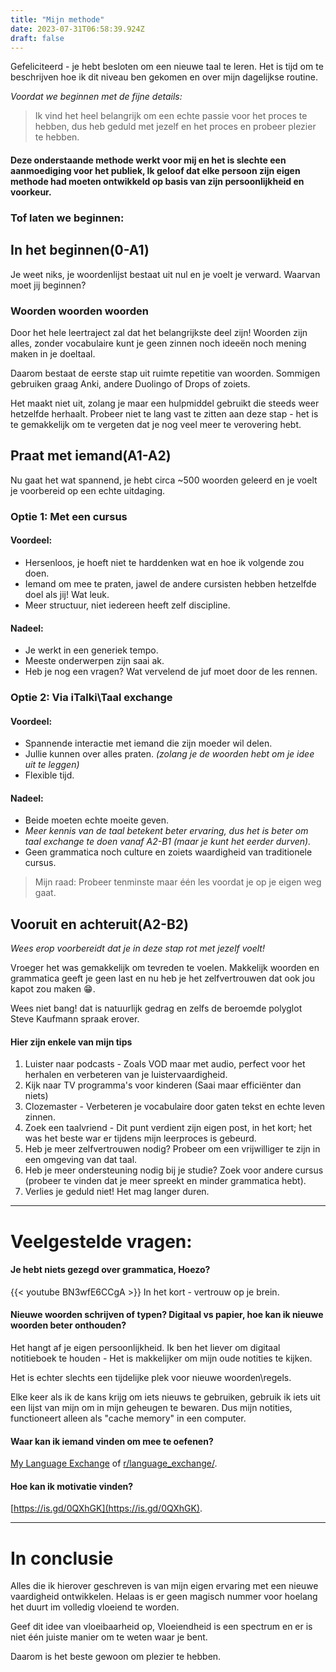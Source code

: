 ```yaml
---
title: "Mijn methode"
date: 2023-07-31T06:58:39.924Z
draft: false
---
```


Gefeliciteerd - je hebt besloten om een nieuwe taal te leren.
Het is tijd om te beschrijven hoe ik dit niveau ben gekomen en over mijn dagelijkse routine.

*Voordat we beginnen met de fijne details:*
> Ik vind het heel belangrijk om een echte passie voor het proces te hebben, dus heb geduld met jezelf en het proces en probeer plezier te hebben.

#### Deze onderstaande methode werkt voor mij en het is slechte een aanmoediging voor het publiek, Ik geloof dat elke persoon zijn eigen methode had moeten ontwikkeld op basis van zijn persoonlijkheid en voorkeur.

### Tof laten we beginnen:
## In het beginnen(0-A1)
Je weet niks, je woordenlijst bestaat uit nul en je voelt je verward. Waarvan moet jij beginnen?
### Woorden woorden woorden
Door het hele leertraject zal dat het belangrijkste deel zijn!
Woorden zijn alles, zonder vocabulaire kunt je geen zinnen noch ideeën noch mening maken in je doeltaal.

Daarom bestaat de eerste stap uit ruimte repetitie van woorden.
Sommigen gebruiken graag Anki, andere Duolingo of Drops of zoiets.

Het maakt niet uit, zolang je maar een hulpmiddel gebruikt die steeds weer hetzelfde herhaalt.
Probeer niet te lang vast te zitten aan deze stap - het is te gemakkelijk om te vergeten dat je nog veel meer te verovering hebt.

## Praat met iemand(A1-A2)
Nu gaat het wat spannend, je hebt circa ~500 woorden geleerd en je voelt je voorbereid op een echte uitdaging.
### Optie 1: Met een cursus
#### Voordeel:
  - Hersenloos, je hoeft niet te harddenken wat en hoe ik volgende zou doen.
  - Iemand om mee te praten, jawel de andere cursisten hebben hetzelfde doel als jij! Wat leuk.
  - Meer structuur, niet iedereen heeft zelf discipline.
#### Nadeel:
  - Je werkt in een generiek tempo.
  - Meeste onderwerpen zijn saai ak.
  - Heb je nog een vragen? Wat vervelend de juf moet door de les rennen.
### Optie 2: Via iTalki\Taal exchange
#### Voordeel:
  - Spannende interactie met iemand die zijn moeder wil delen.
  - Jullie kunnen over alles praten. _(zolang je de woorden hebt om je idee uit te leggen)_
  - Flexible tijd.
#### Nadeel:
  - Beide moeten echte moeite geven.
  - *Meer kennis van de taal betekent beter ervaring, dus het is beter om taal exchange te doen vanaf A2-B1 (maar je kunt het eerder durven).*
  - Geen grammatica noch culture en zoiets waardigheid van traditionele cursus.

> Mijn raad: Probeer tenminste maar één les voordat je op je eigen weg gaat.

## Vooruit en achteruit(A2-B2)
*Wees erop voorbereidt dat je in deze stap rot met jezelf voelt!*

Vroeger het was gemakkelijk om tevreden te voelen.
Makkelijk woorden en grammatica geeft je geen last en nu heb je het zelfvertrouwen dat ook jou kapot zou maken 😁.

Wees niet bang! dat is natuurlijk gedrag en zelfs de beroemde polyglot Steve Kaufmann spraak erover.

#### Hier zijn enkele van mijn tips
 1. Luister naar podcasts - Zoals VOD maar met audio, perfect voor het herhalen en verbeteren van je luistervaardigheid.
 2. Kijk naar TV programma's voor kinderen (Saai maar efficiënter dan niets)
 3. Clozemaster - Verbeteren je vocabulaire door gaten tekst en echte leven zinnen.
 4. Zoek een taalvriend - Dit punt verdient zijn eigen post, in het kort; het was het beste war er tijdens mijn leerproces is gebeurd.
 5. Heb je meer zelfvertrouwen nodig? Probeer om een vrijwilliger te zijn in een omgeving van dat taal.
 6. Heb je meer ondersteuning nodig bij je studie? Zoek voor andere cursus (probeer te vinden dat je meer spreekt en minder grammatica hebt).
 7. Verlies je geduld niet! Het mag langer duren.

---
# Veelgestelde vragen:
#### Je hebt niets gezegd over grammatica, Hoezo?
{{< youtube BN3wfE6CCgA >}}
In het kort - vertrouw op je brein.

#### Nieuwe woorden schrijven of typen? Digitaal vs papier, hoe kan ik  nieuwe woorden beter onthouden?
Het hangt af je eigen persoonlijkheid.
Ik ben het liever om digitaal notitieboek te houden - Het is makkelijker om mijn oude notities te kijken.

Het is echter slechts een tijdelijke plek voor nieuwe woorden\regels.

Elke keer als ik de kans krijg om iets nieuws te gebruiken, gebruik ik iets uit een lijst van mijn om in mijn geheugen te bewaren. Dus mijn notities, functioneert alleen als "cache memory" in een computer.

#### Waar kan ik iemand vinden om mee te oefenen?
[My Language Exchange](https://www.mylanguageexchange.com/) of [r/language_exchange/](https://www.reddit.com/r/language_exchange/).

#### Hoe kan ik motivatie vinden?
[https://is.gd/0QXhGK](https://is.gd/0QXhGK).

---
# In conclusie
Alles die ik hierover geschreven is van mijn eigen ervaring met een nieuwe vaardigheid ontwikkelen.
Helaas is er geen magisch nummer voor hoelang het duurt im volledig vloeiend te worden.

Geef dit idee van vloeibaarheid op,
Vloeiendheid is een spectrum en er is niet één juiste manier om te weten waar je bent.

Daarom is het beste gewoon om plezier te hebben.
<!-- Maak deze artikel af -->